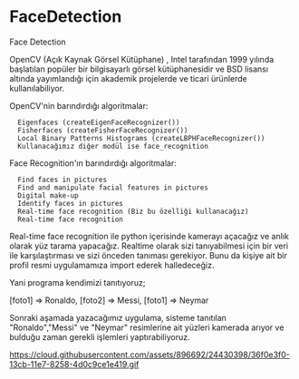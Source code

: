 # FaceDetection
Face Detection


OpenCV (Açık Kaynak Görsel Kütüphane) , Intel tarafından 1999 yılında başlatılan popüler bir bilgisayarlı görsel kütüphanesidir ve BSD lisansı altında 
yayımlandığı için akademik projelerde ve ticari ürünlerde kullanılabiliyor.

OpenCV'nin barındırdığı algoritmalar:

      Eigenfaces (createEigenFaceRecognizer())
      Fisherfaces (createFisherFaceRecognizer())
      Local Binary Patterns Histograms (createLBPHFaceRecognizer())
      Kullanacağımız diğer modül ise face_recognition

Face Recognition'ın barındırdığı algoritmalar:

      Find faces in pictures
      Find and manipulate facial features in pictures
      Digital make-up
      Identify faces in pictures
      Real-time face recognition (Biz bu özelliği kullanacağız)
      Real-time face recognition

Real-time face recognition ile python içerisinde kamerayı açacağız ve anlık olarak yüz tarama yapacağız. Realtime olarak sizi tanıyabilmesi için bir veri 
ile karşılaştırması ve sizi önceden tanıması gerekiyor. Bunu da kişiye ait bir profil resmi uygulamamıza import ederek halledeceğiz.

Yani programa kendimizi tanıtıyoruz;

[foto1] => Ronaldo, [foto2] => Messi, [foto1] => Neymar  

Sonraki aşamada yazacağımız uygulama, sisteme tanıtılan "Ronaldo","Messi" ve "Neymar" resimlerine ait yüzleri kamerada arıyor ve bulduğu zaman gerekli 
işlemleri yaptırabiliyoruz.


https://cloud.githubusercontent.com/assets/896692/24430398/36f0e3f0-13cb-11e7-8258-4d0c9ce1e419.gif
